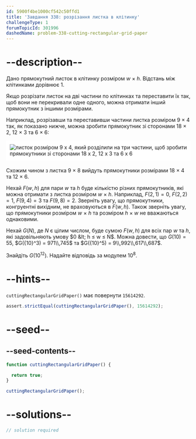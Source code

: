 ```yaml
---
id: 5900f4be1000cf542c50ffd1
title: 'Завдання 338: розрізання листка в клітинку'
challengeType: 1
forumTopicId: 301996
dashedName: problem-338-cutting-rectangular-grid-paper
---
```


# --description--

Дано прямокутний листок в клітинку розміром $w$ × $h$. Відстань між клітинками дорівнює 1.

Якщо розрізати листок на дві частини по клітинках та переставити їх так, щоб вони не перекривали одне одного, можна отримати інший прямокутник з іншими розмірами.

Наприклад, розрізавши та переставивши частини листка розміром 9 × 4 так, як показано нижче, можна зробити прямокутник зі сторонами 18 × 2, 12 × 3 та 6 × 6:

<img alt="листок розміром 9 x 4, який розділили на три частини, щоб зробити прямокутники зі сторонами 18 x 2, 12 x 3 та 6 x 6" src="https://cdn.freecodecamp.org/curriculum/project-euler/cutting-rectangular-grid-paper.gif" style="background-color: white; padding: 10px; display: block; margin-right: auto; margin-left: auto; margin-bottom: 1.2rem;" />

Схожим чином з листка 9 × 8 вийдуть прямокутники розмірами 18 × 4 та 12 × 6.

Нехай $F(w, h)$ для пари $w$ та $h$ буде кількістю різних прямокутників, які можна отримати з листка розміром $w$ × $h$. Наприклад, $F(2, 1) = 0$, $F(2, 2) = 1$, $F(9, 4) = 3$ та $F(9, 8) = 2$. Зверніть увагу, що прямокутники, конгруентні вихідним, не враховуються в $F(w, h)$. Також зверніть увагу, що прямокутники розміром $w$ × $h$ та розміром $h$ × $w$ не вважаються однаковими.

Нехай $G(N)$, де $N$ є цілим числом, буде сумою $F(w, h)$ для всіх пар $w$ та $h$, які задовільняють умову $0 &lt; h ≤ w ≤ N$. Можна довести, що $G(10) = 55$, $G({10}^3) = 971\\,745$ та $G({10}^5) = 9\\,992\\,617\\,687$.

Знайдіть $G({10}^{12})$. Надайте відповідь за модулем ${10}^8$.

# --hints--

`cuttingRectangularGridPaper()` має повернути `15614292`.

```js
assert.strictEqual(cuttingRectangularGridPaper(), 15614292);
```

# --seed--

## --seed-contents--

```js
function cuttingRectangularGridPaper() {

  return true;
}

cuttingRectangularGridPaper();
```

# --solutions--

```js
// solution required
```
